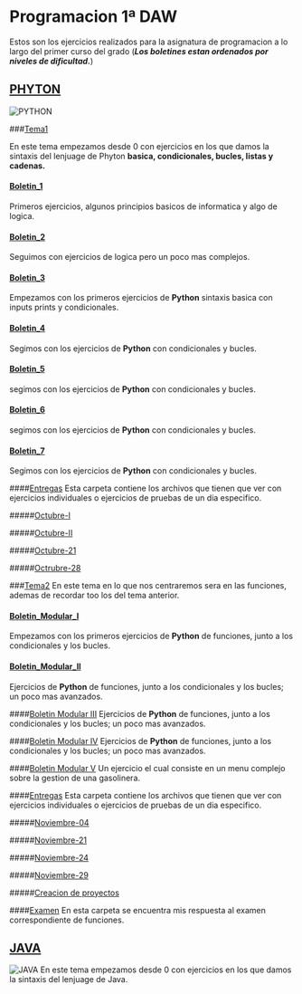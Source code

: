 # Programacion 1ª DAW 
 Estos son los ejercicios realizados para la asignatura de programacion a lo largo del primer curso del grado (**_Los boletines estan ordenados por niveles de dificultad._**)
 
  ## [PHYTON](https://github.com/teljoa/programacion/tree/master/python)
  ![PYTHON](https://cosasdedevs.com/media/sections/images/python_5ceegEf.png)
  
  ###[Tema1](https://github.com/teljoa/programacion/tree/master/python/Tema1)
  
  En este tema empezamos desde 0 con ejercicios en los que damos la sintaxis del lenjuage de Phyton **basica, condicionales, bucles, listas y cadenas.**
    
   #### [Boletin_1](https://github.com/teljoa/programacion/tree/master/python/Tema1/Boletin1)
   Primeros ejercicios, algunos principios basicos de informatica y algo de logica.

   #### [Boletin_2](https://github.com/teljoa/programacion/tree/master/python/Tema1/Boletin2)
   Seguimos con ejercicios de logica pero un poco mas complejos.

   #### [Boletin_3](https://github.com/teljoa/programacion/tree/master/python/Tema1/Boletin3)
   Empezamos con los primeros ejercicios de **Python** sintaxis basica con inputs prints y condicionales.

   #### [Boletin_4](https://github.com/teljoa/programacion/tree/master/python/Tema1/Boletin4)
   Segimos con los ejercicios de **Python** con condicionales y bucles.

   #### [Boletin_5](https://github.com/teljoa/programacion/tree/master/python/Tema1/Boletin5)
   segimos con los ejercicios de **Python** con condicionales y bucles.

   #### [Boletin_6](https://github.com/teljoa/programacion/tree/master/python/Tema1/Boletin6)
   segimos con los ejercicios de **Python** con condicionales y bucles.

   #### [Boletin_7](https://github.com/teljoa/programacion/tree/master/python/Tema1/Boletin7)
   Segimos con los ejercicios de **Python** con condicionales y bucles.
   
   ####[Entregas](https://github.com/teljoa/programacion/tree/master/python/Tema1/Entregas)
   Esta carpeta contiene los archivos que tienen que ver con ejercicios individuales o ejercicios de pruebas de un dia especifico.
   
   #####[Octubre-I](https://github.com/teljoa/programacion/tree/master/python/Tema1/Entregas/Octubre-I)
   
   #####[Octubre-II](https://github.com/teljoa/programacion/tree/master/python/Tema1/Entregas/Octubre-II)
   
   #####[Octubre-21](https://github.com/teljoa/programacion/tree/master/python/Tema1/Entregas/Octubre-21)
   
   #####[Octrubre-28](https://github.com/teljoa/programacion/tree/master/python/Tema1/Entregas/Octubre-28)
   
   ###[Tema2](https://github.com/teljoa/programacion/tree/master/python/Tema2)
   En este tema en lo que nos centraremos sera en las funciones, ademas de recordar too los del tema anterior.

   #### [Boletin_Modular_I](https://github.com/teljoa/programacion/tree/master/python/Tema2/Programaci%C3%B3n%20Modular%20I/boletin_modular1/boletin_modular1/boletin)
   Empezamos con los primeros ejercicios de **Python** de funciones, junto a los condicionales y los bucles.

   #### [Boletin_Modular_II](https://github.com/teljoa/programacion/tree/master/python/Tema2/Modular%20Programming%20II/boletin/boletin)
   Ejercicios de **Python** de funciones, junto a los condicionales y los bucles; un poco mas avanzados.
   
   ####[Boletin Modular III](https://github.com/teljoa/programacion/tree/master/python/Tema2/Modular%20Programming%20III%20-%20Strings/boletin_modular3/boletin_modular3/ejercicios)
   Ejercicios de **Python** de funciones, junto a los condicionales y los bucles; un poco mas avanzados.
   
   ####[Boletin Modular IV](https://github.com/teljoa/programacion/tree/master/python/Tema2/Programaci%C3%B3n%20Modular%20IV/boletin_modular4/boletin_modular4)
   Ejercicios de **Python** de funciones, junto a los condicionales y los bucles; un poco mas avanzados.
   
   ####[Boletin Modular V](https://github.com/teljoa/programacion/tree/master/python/Tema2/Programaci%C3%B3n%20Modular%20V)
   Un ejercicio el cual consiste en un menu complejo sobre la gestion de una gasolinera.
   
   ####[Entregas](https://github.com/teljoa/programacion/tree/master/python/Tema2/Entregas)
   Esta carpeta contiene los archivos que tienen que ver con ejercicios individuales o ejercicios de pruebas de un dia especifico.
   
   #####[Noviembre-04](https://github.com/teljoa/programacion/tree/master/python/Tema2/Entregas/04-11-22)
   
   #####[Noviembre-21](https://github.com/teljoa/programacion/tree/master/python/Tema2/Entregas/21-11-22)
   
   #####[Noviembre-24](https://github.com/teljoa/programacion/tree/master/python/Tema2/Entregas/24-11-22)
   
   #####[Noviembre-29](https://github.com/teljoa/programacion/tree/master/python/Tema2/Entregas/29-11-22)
   
   #####[Creacion de proyectos](https://github.com/teljoa/programacion/tree/master/python/Tema2/Entregas/Creacion%20de%20proyectos/edu-ws/edu-ws/15_11_Prueba)
   
   ####[Examen](https://github.com/teljoa/programacion/tree/master/python/Tema2/Examenes/13-12-22/Joaquin%20Garcia%20Tellez/Joaquin%20Garcia%20Tellez/pruba-13-12/Ejercicios)
   En esta carpeta se encuentra mis respuesta al examen correspondiente de funciones.

  ## [JAVA]()
  ![JAVA](https://i.blogs.es/53044d/java/1366_521.jpg)
   En este tema empezamos desde 0 con ejercicios en los que damos la sintaxis del lenjuage de Java.
